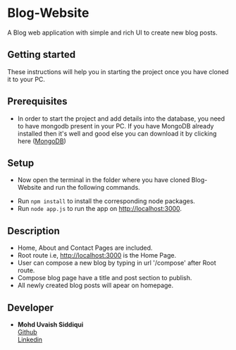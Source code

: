 # Blog-Website
A Blog web application with simple and rich UI to create new blog posts. 

## Getting started
These instructions will help you in starting the project once you have cloned it to your PC.

## Prerequisites
* In order to start the project and add details into the database, you need to have mongodb present in your PC.
If you have MongoDB already installed then it's well and good else you can download it by clicking here
([MongoDB](https://www.mongodb.com/))

## Setup
* Now open the terminal in the folder where you have cloned Blog-Website and run the following commands.
- Run `npm install` to install the corresponding node packages.
- Run `node app.js` to run the app on [http://localhost:3000](http://localhost:3000).

## Description 
- Home, About and Contact Pages are included.
- Root route i.e, [http://localhost:3000](http://localhost:3000) is the Home Page.
- User can compose a new blog by typing in url '/compose' after Root route.
- Compose blog page have a title and post section to publish. 
- All newly created blog posts will apear on homepage.

## Developer
* **Mohd Uvaish Siddiqui** 
<br>   [Github](https://github.com/0xUvaish)
<br>   [Linkedin](https://www.linkedin.com/in/usvr/)
